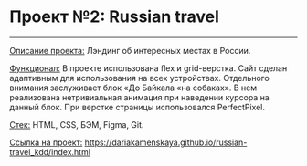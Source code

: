 # Проект №2: Russian travel
------
<ins>Описание проекта:</ins> Лэндинг об интересных местах в России.  
  
<ins>Функционал:</ins> В проекте использована flex и grid-верстка. 
Сайт сделан адаптивным для использования на всех устройствах. 
Отдельного внимания заслуживает блок «До Байкала «на собаках». 
В нем реализована нетривиальная анимация при наведении курсора на данный блок. 
При верстке страницы использовался  PerfectPixel.  
  
<ins>Стек:</ins> HTML, CSS, БЭМ, Figma, Git.  
  
<ins>Ссылка на проект:</ins> https://dariakamenskaya.github.io/russian-travel_kdd/index.html  
